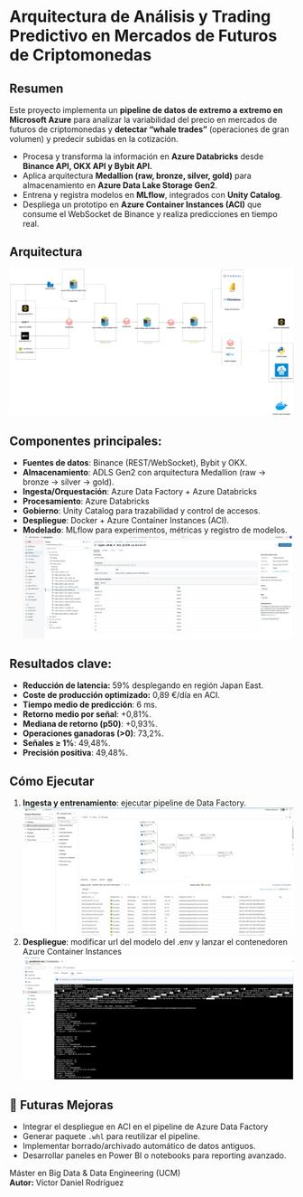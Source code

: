 # Arquitectura de Análisis y Trading Predictivo en Mercados de Futuros de Criptomonedas

## Resumen
Este proyecto implementa un **pipeline de datos de extremo a extremo en Microsoft Azure** para analizar la variabilidad del precio en mercados de futuros de criptomonedas y **detectar “whale trades”** (operaciones de gran volumen) y predecir subidas en la cotización.  

- Procesa y transforma la información en **Azure Databricks** desde **Binance API, OKX API y Bybit API.**
- Aplica arquitectura **Medallion (raw, bronze, silver, gold)** para almacenamiento en **Azure Data Lake Storage Gen2**.  
- Entrena y registra modelos en **MLflow**, integrados con **Unity Catalog**.  
- Despliega un prototipo en **Azure Container Instances (ACI)** que consume el WebSocket de Binance y realiza predicciones en tiempo real.  


## Arquitectura
![Diagrama General](imagenes/arquitectura.jpg)  


## Componentes principales:
- **Fuentes de datos**: Binance (REST/WebSocket), Bybit y OKX. 
- **Almacenamiento**: ADLS Gen2 con arquitectura Medallion (raw → bronze → silver → gold). 
- **Ingesta/Orquestación**: Azure Data Factory + Azure Databricks
- **Procesamiento**: Azure Databricks
- **Gobierno**: Unity Catalog para trazabilidad y control de accesos.  
- **Despliegue**: Docker + Azure Container Instances (ACI).  
- **Modelado**: MLflow para experimentos, métricas y registro de modelos.  
![Modelo registrado en Unity Catalog](imagenes/mlflow.jpeg)  


## Resultados clave:  
  - **Reducción de latencia:** 59% desplegando en región Japan East.  
  - **Coste de producción optimizado:** 0,89 €/día en ACI.
  - **Tiempo medio de predicción**: 6 ms.
  - **Retorno medio por señal**: +0,81%.
  - **Mediana de retorno (p50)**: +0,93%.  
  - **Operaciones ganadoras (>0)**: 73,2%.  
  - **Señales ≥ 1%**: 49,48%.  
  - **Precisión positiva**: 49,48%.  


## Cómo Ejecutar
1. **Ingesta y entrenamiento**: ejecutar pipeline de Data Factory.
![Azure Data Factory Pipeline](imagenes/datafactory-pipeline-execution.jpeg)  
2. **Despliegue**: modificar url del modelo del .env y lanzar el contenedoren Azure Container Instances
![Azure Data Factory Pipeline](imagenes/aci-execution.jpeg)  


## 🔮 Futuras Mejoras
- Integrar el despliegue en ACI en el pipeline de Azure Data Factory
- Generar paquete `.whl` para reutilizar el pipeline.  
- Implementar borrado/archivado automático de datos antiguos.  
- Desarrollar paneles en Power BI o notebooks para reporting avanzado.  


Máster en Big Data & Data Engineering (UCM)  
**Autor:** Víctor Daniel Rodríguez  

